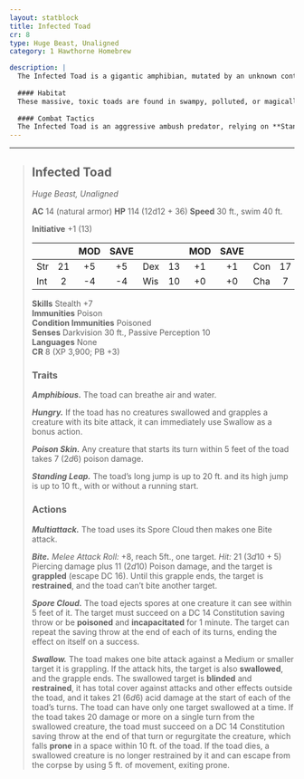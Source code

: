 ```yaml
---
layout: statblock
title: Infected Toad
cr: 8
type: Huge Beast, Unaligned
category: 1 Hawthorne Homebrew

description: |
  The Infected Toad is a gigantic amphibian, mutated by an unknown contagion or blight into a monstrous predator. Its skin is a slick, festering mass that constantly oozes toxic spores, making it a walking hazard. It is driven by relentless, primal hunger, seeking to incapacitate and consume any creature it encounters.
  
  #### Habitat
  These massive, toxic toads are found in swampy, polluted, or magically corrupted wetlands, deep marshes, and underground rivers. They thrive in environments where disease and decay are rampant, allowing their toxic nature to proliferate unchallenged.
  
  #### Combat Tactics
  The Infected Toad is an aggressive ambush predator, relying on **Standing Leap** and **Amphibious** to surprise its prey. It opens with its **Multiattack**, using **Spore Cloud** to incapacitate a target, then follows up with a **Bite** to grapple. If successful, its **Hungry** trait allows it to immediately use **Swallow** as a bonus action. Any enemy that remains close takes automatic damage from its **Poison Skin**, punishing melee combatants.
---
```


___
> ## Infected Toad
> *Huge Beast, Unaligned*
> 
> **AC** 14 (natural armor) **HP** 114 (12d12 + 36) **Speed** 30 ft., swim 40 ft.
> 
> **Initiative** +1 (13)
>
> | | | MOD | SAVE | | | MOD | SAVE | | | MOD | SAVE |
> |:--|:-:|:----:|:----:|:--|:-:|:----:|:----:|:--|:-:|:----:|:----:|
> |Str| 21| +5 | +5 |Dex| 13| +1 | +1 |Con| 17| +3 | +3 |
> |Int| 2| -4 | -4 |Wis| 10| +0 | +0 |Cha| 7| -2 | -2 |
>
> **Skills** Stealth +7  
> **Immunities** Poison  
> **Condition Immunities** Poisoned  
> **Senses** Darkvision 30 ft., Passive Perception 10  
> **Languages** None  
> **CR** 8 (XP 3,900; PB +3)
>
> ### Traits
>
> ***Amphibious.*** The toad can breathe air and water.
>
> ***Hungry.*** If the toad has no creatures swallowed and grapples a creature with its bite attack, it can immediately use Swallow as a bonus action.
>
> ***Poison Skin.*** Any creature that starts its turn within 5 feet of the toad takes 7 ($2d6$) poison damage.
>
> ***Standing Leap.*** The toad’s long jump is up to 20 ft. and its high jump is up to 10 ft., with or without a running start.
>
> ### Actions
>
> ***Multiattack.*** The toad uses its Spore Cloud then makes one Bite attack.
>
> ***Bite.*** *Melee Attack Roll:* +8, reach 5ft., one target. *Hit:* 21 ($3d10 + 5$) Piercing damage plus 11 ($2d10$) Poison damage, and the target is **grappled** (escape DC 16). Until this grapple ends, the target is **restrained**, and the toad can’t bite another target.
>
> ***Spore Cloud.*** The toad ejects spores at one creature it can see within 5 feet of it. The target must succeed on a DC 14 Constitution saving throw or be **poisoned** and **incapacitated** for 1 minute. The target can repeat the saving throw at the end of each of its turns, ending the effect on itself on a success.
>
> ***Swallow.*** The toad makes one bite attack against a Medium or smaller target it is grappling. If the attack hits, the target is also **swallowed**, and the grapple ends. The swallowed target is **blinded** and **restrained**, it has total cover against attacks and other effects outside the toad, and it takes 21 ($6d6$) acid damage at the start of each of the toad’s turns. The toad can have only one target swallowed at a time. If the toad takes 20 damage or more on a single turn from the swallowed creature, the toad must succeed on a DC 14 Constitution saving throw at the end of that turn or regurgitate the creature, which falls **prone** in a space within 10 ft. of the toad. If the toad dies, a swallowed creature is no longer restrained by it and can escape from the corpse by using 5 ft. of movement, exiting prone.
